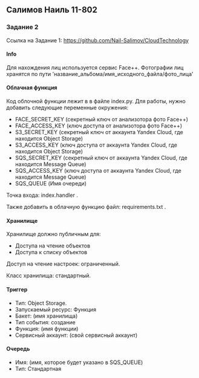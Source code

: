 
## Салимов Наиль 11-802

### Задание 2


Ссылка на Задание 1: https://github.com/Nail-Salimov/CloudTechnology



#### Info

Для нахождения лиц используется сервис Face++.   Фотографии лиц хранятся по пути 'название_альбома/имя_исходного_файла/фото_лица'


#### Облачная функция

Код облочной функции лежит в в файле index.py. Для работы, нужно добавить следующие переменные окружения:

- FACE_SECRET_KEY (секретный ключ от анализотора фото Face++)
- FACE_ACCESS_KEY (ключ доступа от анализотора фото Face++)
- S3_SECRET_KEY   (секретный ключ от аккаунта Yandex Cloud, где находится Object Storage)
- S3_ACCESS_KEY   (ключ доступа от аккаунта Yandex Cloud, где находится Object Storage)
- SQS_SECRET_KEY  (секретный ключ от аккаунта Yandex Cloud, где находится Message Queue)
- SQS_ACCESS_KEY  (ключ доступа от аккаунта Yandex Cloud, где находится Message Queue)
- SQS_QUEUE       (Имя очереди)

Точка входа: index.handler .

Также добавить в облачную функцию файл: requirements.txt . 

#### Хранилище

Хранилище должно публичным для:

- Доступа на чтение объектов
- Доступа к списку объектов

Доступ на чтение настроек: ограниченный. 

Класс хранилища: стандартный. 


#### Триггер

- Тип: Object Storage.
- Запускаемый ресурс: Функция
- Бакет: (имя хранилища)
- Тип события: создание
- Функция: (имя функции)
- Сервисный аккаунт: (свой сервисный аккаунт)

#### Очередь

- Имя: (имя, которое будет указано в SQS_QUEUE)
- Тип: Стандартная